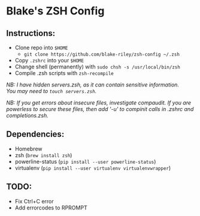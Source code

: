 # Blake's ZSH Config

## Instructions:
- Clone repo into `$HOME`
  - `git clone https://github.com/blake-riley/zsh-config ~/.zsh`
- Copy `.zshrc` into your `$HOME`
- Change shell (permanently) with `sudo chsh -s /usr/local/bin/zsh`
- Compile .zsh scripts with `zsh-recompile`

_NB: I have hidden servers.zsh, as it can contain sensitive information._  
_You may need to `touch servers.zsh`._

_NB: If you get errors about insecure files, investigate compaudit._
_If you are powerless to secure these files, then add '-u' to compinit calls in .zshrc and completions.zsh._

## Dependencies:
- Homebrew
- zsh (`brew install zsh`)
- powerline-status (`pip install --user powerline-status`)
- virtualenv (`pip install --user virtualenv virtualenvwrapper`)

## TODO:
- Fix Ctrl+C error
- Add errorcodes to RPROMPT
